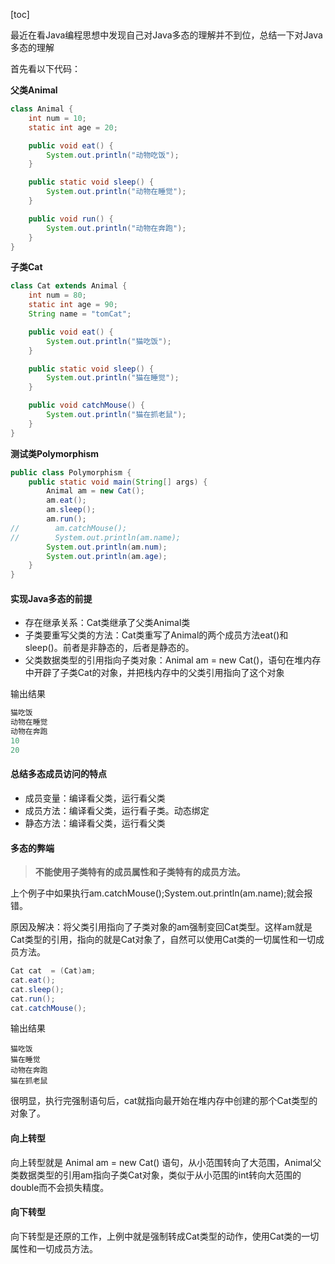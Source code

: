 [toc]

最近在看Java编程思想中发现自己对Java多态的理解并不到位，总结一下对Java多态的理解

首先看以下代码：

**父类Animal**

```java
class Animal {
    int num = 10;
    static int age = 20;

    public void eat() {
        System.out.println("动物吃饭");
    }

    public static void sleep() {
        System.out.println("动物在睡觉");
    }

    public void run() {
        System.out.println("动物在奔跑");
    }
}
```

**子类Cat**

```java
class Cat extends Animal {
    int num = 80;
    static int age = 90;
    String name = "tomCat";

    public void eat() {
        System.out.println("猫吃饭");
    }

    public static void sleep() {
        System.out.println("猫在睡觉");
    }

    public void catchMouse() {
        System.out.println("猫在抓老鼠");
    }
}
```

**测试类Polymorphism**

```java
public class Polymorphism {
    public static void main(String[] args) {
        Animal am = new Cat();
        am.eat();   
        am.sleep(); 
        am.run();   
//        am.catchMouse();
//        System.out.println(am.name);
        System.out.println(am.num);  
        System.out.println(am.age); 
    }
}
```

#### 实现Java多态的前提

- 存在继承关系：Cat类继承了父类Animal类
- 子类要重写父类的方法：Cat类重写了Animal的两个成员方法eat()和sleep()。前者是非静态的，后者是静态的。
- 父类数据类型的引用指向子类对象：Animal am = new Cat()，语句在堆内存中开辟了子类Cat的对象，并把栈内存中的父类引用指向了这个对象

输出结果

```java
猫吃饭
动物在睡觉
动物在奔跑
10
20
```

#### 总结多态成员访问的特点

- 成员变量：编译看父类，运行看父类
- 成员方法：编译看父类，运行看子类。动态绑定
- 静态方法：编译看父类，运行看父类

#### 多态的弊端

> **不能使用子类特有的成员属性和子类特有的成员方法。**

上个例子中如果执行am.catchMouse();System.out.println(am.name);就会报错。

原因及解决：将父类引用指向了子类对象的am强制变回Cat类型。这样am就是Cat类型的引用，指向的就是Cat对象了，自然可以使用Cat类的一切属性和一切成员方法。

```java
Cat cat  = (Cat)am;
cat.eat();   
cat.sleep();  
cat.run(); 
cat.catchMouse();  
```

输出结果

```
猫吃饭
猫在睡觉
动物在奔跑
猫在抓老鼠
```

很明显，执行完强制语句后，cat就指向最开始在堆内存中创建的那个Cat类型的对象了。

#### 向上转型

向上转型就是 Animal am = new Cat() 语句，从小范围转向了大范围，Animal父类数据类型的引用am指向子类Cat对象，类似于从小范围的int转向大范围的double而不会损失精度。

#### 向下转型

向下转型是还原的工作，上例中就是强制转成Cat类型的动作，使用Cat类的一切属性和一切成员方法。

